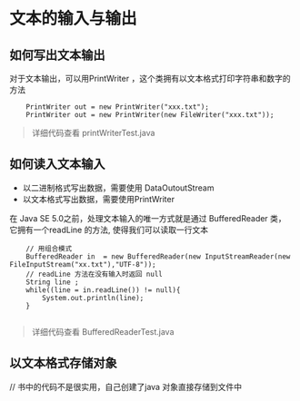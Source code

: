 # 文本的输入与输出





##  如何写出文本输出

对于文本输出，可以用PrintWriter ，这个类拥有以文本格式打印字符串和数字的方法

```
	PrintWriter out = new PrintWriter("xxx.txt");
	PrintWriter out = new PrintWriter(new FileWriter("xxx.txt"));

```

> 详细代码查看 printWriterTest.java





## 如何读入文本输入

* 以二进制格式写出数据，需要使用 DataOutoutStream
* 以文本格式写出数据，需要使用PrintWriter

在 Java SE 5.0之前，处理文本输入的唯一方式就是通过 BufferedReader 类， 它拥有一个readLine 的方法, 使得我们可以读取一行文本

```
	// 用组合模式
	BufferedReader in  = new BufferedReader(new InputStreamReader(new FileInputStream("xx.txt"),"UTF-8"));
	// readLine 方法在没有输入时返回 null
	String line ;
	while((line = in.readLine()) != null){
		System.out.println(line);
	}


```
> 详细代码查看 BufferedReaderTest.java



## 以文本格式存储对象

// 书中的代码不是很实用，自己创建了java 对象直接存储到文件中




